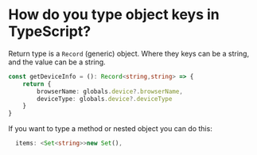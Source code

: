 # How do you type object keys in TypeScript?


Return type is a `Record` (generic) object. Where  they keys can be a string, and the value can be a string.

```ts
const getDeviceInfo = (): Record<string,string> => {
	return {
		browserName: globals.device?.browserName,
		deviceType: globals.device?.deviceType
	}
}
```

If you want to type a method or nested object you can do this:
```ts
  items: <Set<string>>new Set(),
```
